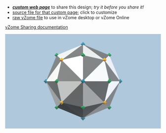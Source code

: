 
 - [***custom web page***][post] to share this design; *try it before you share it!*
 - [source file for that custom page][source]; click to customize
 - [raw vZome file][raw] to use in vZome desktop or vZome Online

[vZome Sharing documentation](https://vzome.github.io/vzome/sharing.html#how-it-works)

![Image](<60-gon field-Trackball-2.png>)


[post]: <https://John-Kostick.github.io/vzome-sharing/2022/02/09/60-gon field-Trackball-2-12-40-15.html>
[source]: <https://github.com/John-Kostick/vzome-sharing/edit/main/_posts/2022-02-09-60-gon field-Trackball-2-12-40-15.md>
[raw]: <https://raw.githubusercontent.com/John-Kostick/vzome-sharing/main/2022/02/09/12-40-15-60-gon field-Trackball-2/60-gon field-Trackball-2.vZome>